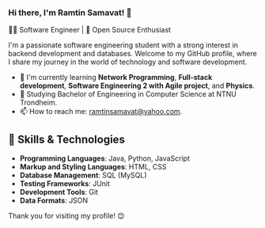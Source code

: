 ### Hi there, I'm Ramtin Samavat! 👋

👨‍💻 Software Engineer | 🚀 Open Source Enthusiast

I'm a passionate software engineering student with a strong interest in backend development and databases.
Welcome to my GitHub profile, where I share my journey in the world of technology and software development.

* 🌱 I'm currently learning **Network Programming**, **Full-stack development**, **Software Engineering 2 with Agile project**, and **Physics**.
* 🔭 Studying Bachelor of Engineering in Computer Science at NTNU Trondheim.
* 📫 How to reach me: ramtinsamavat@yahoo.com.

## 🔧 Skills & Technologies
- **Programming Languages**: Java, Python, JavaScript
- **Markup and Styling Languages**: HTML, CSS
- **Database Management**: SQL (MySQL)
- **Testing Frameworks**: JUnit
- **Development Tools**: Git
- **Data Formats**: JSON


Thank you for visiting my profile! 😊
